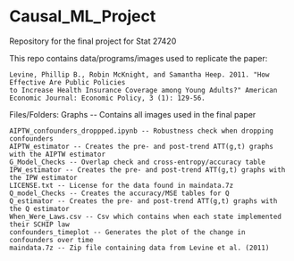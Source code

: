 # Causal_ML_Project
Repository for the final project for Stat 27420

This repo contains data/programs/images used to replicate the paper:

	Levine, Phillip B., Robin McKnight, and Samantha Heep. 2011. "How Effective Are Public Policies 
	to Increase Health Insurance Coverage among Young Adults?" American Economic Journal: Economic Policy, 3 (1): 129-56.

Files/Folders:
	Graphs -- Contains all images used in the final paper
	
	AIPTW_confounders_droppped.ipynb -- Robustness check when dropping confounders
	AIPTW_estimator -- Creates the pre- and post-trend ATT(g,t) graphs with the AIPTW estimator
	G_Model_Checks -- Overlap check and cross-entropy/accuracy table
	IPW_estimator -- Creates the pre- and post-trend ATT(g,t) graphs with the IPW estimator
	LICENSE.txt -- License for the data found in maindata.7z
	Q_model_Checks -- Creates the accuracy/MSE tables for Q
	Q_estimator -- Creates the pre- and post-trend ATT(g,t) graphs with the Q estimator
	When_Were_Laws.csv -- Csv which contains when each state implemented their SCHIP law
	confounders_timeplot -- Generates the plot of the change in confounders over time 
	maindata.7z -- Zip file containing data from Levine et al. (2011)
  
